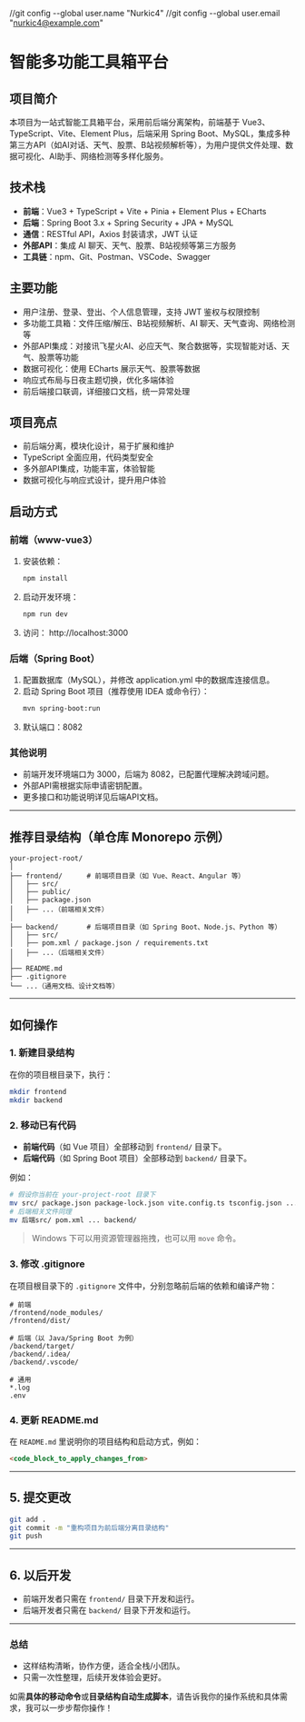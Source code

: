 //git config --global user.name "Nurkic4"
//git config --global user.email "nurkic4@example.com"

# 智能多功能工具箱平台

## 项目简介
本项目为一站式智能工具箱平台，采用前后端分离架构，前端基于 Vue3、TypeScript、Vite、Element Plus，后端采用 Spring Boot、MySQL，集成多种第三方API（如AI对话、天气、股票、B站视频解析等），为用户提供文件处理、数据可视化、AI助手、网络检测等多样化服务。

## 技术栈
- **前端**：Vue3 + TypeScript + Vite + Pinia + Element Plus + ECharts
- **后端**：Spring Boot 3.x + Spring Security + JPA + MySQL
- **通信**：RESTful API，Axios 封装请求，JWT 认证
- **外部API**：集成 AI 聊天、天气、股票、B站视频等第三方服务
- **工具链**：npm、Git、Postman、VSCode、Swagger

## 主要功能
- 用户注册、登录、登出、个人信息管理，支持 JWT 鉴权与权限控制
- 多功能工具箱：文件压缩/解压、B站视频解析、AI 聊天、天气查询、网络检测等
- 外部API集成：对接讯飞星火AI、必应天气、聚合数据等，实现智能对话、天气、股票等功能
- 数据可视化：使用 ECharts 展示天气、股票等数据
- 响应式布局与日夜主题切换，优化多端体验
- 前后端接口联调，详细接口文档，统一异常处理

## 项目亮点
- 前后端分离，模块化设计，易于扩展和维护
- TypeScript 全面应用，代码类型安全
- 多外部API集成，功能丰富，体验智能
- 数据可视化与响应式设计，提升用户体验

## 启动方式

### 前端（www-vue3）
1. 安装依赖：
   ```bash
   npm install
   ```
2. 启动开发环境：
   ```bash
   npm run dev
   ```
3. 访问： http://localhost:3000

### 后端（Spring Boot）
1. 配置数据库（MySQL），并修改 application.yml 中的数据库连接信息。
2. 启动 Spring Boot 项目（推荐使用 IDEA 或命令行）：
   ```bash
   mvn spring-boot:run
   ```
3. 默认端口：8082

### 其他说明
- 前端开发环境端口为 3000，后端为 8082，已配置代理解决跨域问题。
- 外部API需根据实际申请密钥配置。
- 更多接口和功能说明详见后端API文档。

---

## 推荐目录结构（单仓库 Monorepo 示例）

```
your-project-root/
│
├── frontend/      # 前端项目目录（如 Vue、React、Angular 等）
│   ├── src/
│   ├── public/
│   ├── package.json
│   ├── ...（前端相关文件）
│
├── backend/       # 后端项目目录（如 Spring Boot、Node.js、Python 等）
│   ├── src/
│   ├── pom.xml / package.json / requirements.txt
│   ├── ...（后端相关文件）
│
├── README.md
├── .gitignore
└── ...（通用文档、设计文档等）
```

---

## 如何操作

### 1. 新建目录结构

在你的项目根目录下，执行：

```bash
mkdir frontend
mkdir backend
```

### 2. 移动已有代码

- **前端代码**（如 Vue 项目）全部移动到 `frontend/` 目录下。
- **后端代码**（如 Spring Boot 项目）全部移动到 `backend/` 目录下。

例如：
```bash
# 假设你当前在 your-project-root 目录下
mv src/ package.json package-lock.json vite.config.ts tsconfig.json ... frontend/
# 后端相关文件同理
mv 后端src/ pom.xml ... backend/
```
> Windows 下可以用资源管理器拖拽，也可以用 `move` 命令。

### 3. 修改 .gitignore

在项目根目录下的 `.gitignore` 文件中，分别忽略前后端的依赖和编译产物：

```gitignore
# 前端
/frontend/node_modules/
/frontend/dist/

# 后端（以 Java/Spring Boot 为例）
/backend/target/
/backend/.idea/
/backend/.vscode/

# 通用
*.log
.env
```

### 4. 更新 README.md

在 `README.md` 里说明你的项目结构和启动方式，例如：

```markdown
<code_block_to_apply_changes_from>
```

---

## 5. 提交更改

```bash
git add .
git commit -m "重构项目为前后端分离目录结构"
git push
```

---

## 6. 以后开发

- 前端开发者只需在 `frontend/` 目录下开发和运行。
- 后端开发者只需在 `backend/` 目录下开发和运行。

---

### 总结

- 这样结构清晰，协作方便，适合全栈/小团队。
- 只需一次性整理，后续开发体验会更好。

如需**具体的移动命令**或**目录结构自动生成脚本**，请告诉我你的操作系统和具体需求，我可以一步步帮你操作！
